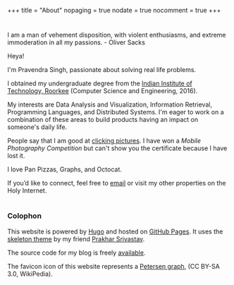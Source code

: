+++
title = "About"
nopaging = true
nodate = true
nocomment = true
+++

<div class="custom-quote">
  <h1 class="icon-quote-left"></i></h1>
  <p>I am a man of vehement disposition, with violent enthusiasms, and extreme immoderation in all my passions. <span class="author"> - Oliver Sacks</span>
  </p> 
</div>

Heya!

I'm Pravendra Singh, passionate about solving real life problems.

I obtained my undergraduate degree from the <a href="http://www.iitr.ac.in">Indian Institute of Technology, Roorkee</a> (Computer Science and Engineering, 2016).

My interests are Data Analysis and Visualization, Information Retrieval, Programming Languages, and Distributed Systems.
I'm eager to work on a combination of these areas to build products having an impact on someone's daily life.

People say that I am good at [clicking pictures](https://instagram.com/pravj). I have won a <em>Mobile Photography Competition</em> but can't show you the certificate because I have lost it.

I love Pan Pizzas, Graphs, and Octocat.

<p>If you’d like to connect, feel free to <a href="mailto:hackpravj@gmail.com">email</a> or visit my other properties on the Holy Internet.
<h1 class="social-me">
  <a title="Github" href="http://github.com/pravj"><i class="icon-github-circled"></i></a> 
  <a title="Hacker News" href="https://news.ycombinator.com/user?id=hackpravj"><i class="icon-hacker-news"></i></a>
  <a title="Twitter" href="https://twitter.com/hackpravj"><i class="icon-twitter"></i></a> 
  <a title="LinkedIn" href="https://www.linkedin.com/in/pravj"><i class="icon-linkedin"></i></a> 
</h1></p>

### Colophon

This website is powered by [Hugo](https://gohugo.io) and hosted on [GitHub Pages](https://pages.github.com). It uses the [skeleton theme](https://github.com/prakhar1989/hugo-blog) by my friend [Prakhar Srivastav](http://prakhar.me).

The source code for my blog is freely [available](https://github.com/pravj/pravj.github.io).

The favicon icon of this website represents a [Petersen graph](https://en.wikipedia.org/wiki/Petersen_graph), (CC BY-SA 3.0, WikiPedia).

